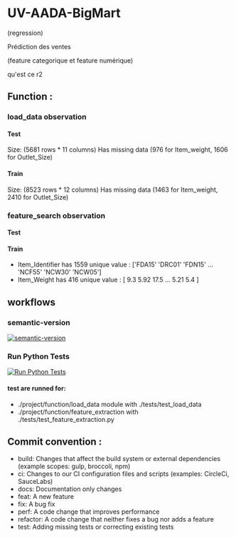 # UV-AADA-BigMart

(regression)

Prédiction des ventes

(feature categorique et feature numérique)

qu'est ce r2

## Function :

### load_data observation

#### Test

Size: (5681 rows * 11 columns)
Has missing data (976 for Item_weight, 1606 for Outlet_Size)

#### Train

Size: (8523 rows * 12 columns)
Has missing data (1463 for Item_weight, 2410 for Outlet_Size)

### feature_search observation

#### Test

#### Train
- Item_Identifier has 1559 unique value : ['FDA15' 'DRC01' 'FDN15' ... 'NCF55' 'NCW30' 'NCW05']
- Item_Weight has 416 unique value : [ 9.3    5.92  17.5 ... 5.21   5.4 ]

###

## workflows

### semantic-version

[![semantic-version](https://img.shields.io/github/workflow/status/LazyKeru/UV-AADA-projet-apprentissage-automatique/Semantic-version?style=plastic)](https://github.com/LazyKeru/UV-AADA-BigMart/actions/workflows/semantic-versioning.yml)

### Run Python Tests
[![Run Python Tests](https://img.shields.io/github/workflow/status/LazyKeru/UV-AADA-projet-apprentissage-automatique/Semantic-version?style=plastic)](https://github.com/LazyKeru/UV-AADA-BigMart/actions/workflows/python-tests.yml)
#### test are runned for:
- ./project/function/load_data module with ./tests/test_load_data
- ./project/function/feature_extraction with ./tests/test_feature_extraction.py

## Commit convention :
- build: Changes that affect the build system or external dependencies (example scopes: gulp, broccoli, npm)
- ci: Changes to our CI configuration files and scripts (examples: CircleCi, SauceLabs)
- docs: Documentation only changes
- feat: A new feature
- fix: A bug fix
- perf: A code change that improves performance
- refactor: A code change that neither fixes a bug nor adds a feature
- test: Adding missing tests or correcting existing tests
